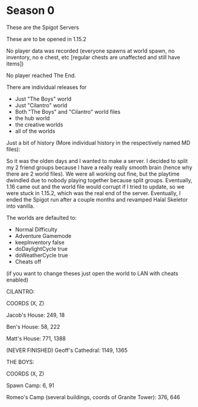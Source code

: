 # Season 0

These are the Spigot Servers

These are to be opened in 1.15.2

No player data was recorded (everyone spawns at world spawn, no inventory, no e chest, etc [regular chests are unaffected and still have items])

No player reached The End.

There are individual releases for 
- Just "The Boys" world
- Just "Cilantro" world
- Both "The Boys" and "Cilantro" world files
- the hub world
- the creative worlds
- all of the worlds

Just a bit of history (More individual history in the respectively named MD files):

  So it was the olden days and I wanted to make a server. I decided to split my 2 friend groups because I have a really really smooth brain (hence why there are 2 world files). We were all working out fine, but the playtime dwindled due to nobody playing together because split groups. Eventually, 1.16 came out and the world file would corrupt if I tried to update, so we were stuck in 1.15.2, which was the real end of the server. Eventually, I ended the Spigot run after a couple months and revamped Halal Skeletor into vanilla.


The worlds are defaulted to:
- Normal Difficulty
- Adventure Gamemode
- keepInventory false
- doDaylightCycle true
- doWeatherCycle true
- Cheats off

(if you want to change theses just open the world to LAN with cheats enabled)

CILANTRO:

COORDS (X, Z)


Jacob's House: 249, 18

Ben's House: 58, 222

Matt's House: 771, 1388

(NEVER FINISHED) Geoff's Cathedral: 1149, 1365




THE BOYS:

COORDS (X, Z)

Spawn Camp: 6, 91

Romeo's Camp (several buildings, coords of Granite Tower): 376, 646


